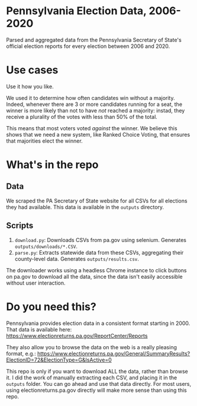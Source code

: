 # Pennsylvania Election Data, 2006-2020
Parsed and aggregated data from the Pennsylvania Secretary of State's official election reports for every election between 2006 and 2020.

# Use cases
Use it how you like.

We used it to determine how often candidates win without a majority. Indeed, whenever there are 3 or more candidates running for a seat, the winner is more likely than not to have _not_ reached a majority: instad, they receive a plurality of the votes with less than 50% of the total.

This means that most voters voted _against_ the winner. We believe this shows that we need a new system, like Ranked Choice Voting, that ensures that majorities elect the winner.

# What's in the repo
## Data
We scraped the PA Secretary of State website for all CSVs for all elections they had available. This data is available in the `outputs` directory.

## Scripts
1. `download.py`: Downloads CSVs from pa.gov using selenium. Generates `outputs/downloads/*.CSV`.
2. `parse.py`: Extracts statewide data from these CSVs, aggregating their county-level data. Generates `outputs/results.csv`.

The downloader works using a headless Chrome instance to click buttons on pa.gov to download all the data, since the data isn't easily accessible without user interaction.

# Do you need this?
Pennsylvania provides election data in a consistent format starting in 2000.
That data is available here: https://www.electionreturns.pa.gov/ReportCenter/Reports

They also allow you to browse the data on the web is a really pleasing format, e.g.:
https://www.electionreturns.pa.gov/General/SummaryResults?ElectionID=72&ElectionType=G&IsActive=0

This repo is only if you want to download ALL the data, rather than browse it.
I did the work of manually extracting each CSV, and placing it in the `outputs` folder.
You can go ahead and use that data directly.
For most users, using electionreturns.pa.gov directly will make more sense than using this repo.
